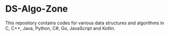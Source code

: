 # DS-Algo-Zone
This repository contains codes for various data structures and algorithms in C, C++, Java, Python, C#, Go, JavaScript and Kotlin.
